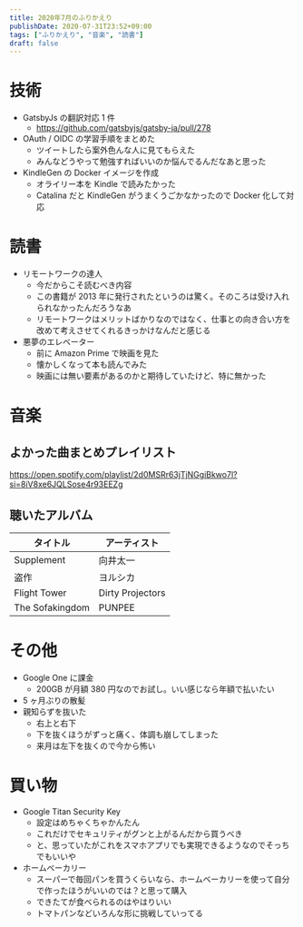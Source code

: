 ```yaml
---
title: 2020年7月のふりかえり
publishDate: 2020-07-31T23:52+09:00
tags: ["ふりかえり", "音楽", "読書"]
draft: false
---
```


# 技術

- GatsbyJs の翻訳対応 1 件
  - https://github.com/gatsbyjs/gatsby-ja/pull/278
- OAuth / OIDC の学習手順をまとめた
  - ツイートしたら案外色んな人に見てもらえた
  - みんなどうやって勉強すればいいのか悩んでるんだなあと思った
- KindleGen の Docker イメージを作成
  - オライリー本を Kindle で読みたかった
  - Catalina だと KindleGen がうまくうごかなかったので Docker 化して対応

# 読書

- リモートワークの達人
  - 今だからこそ読むべき内容
  - この書籍が 2013 年に発行されたというのは驚く。そのころは受け入れられなかったんだろうなあ
  - リモートワークはメリットばかりなのではなく、仕事との向き合い方を改めて考えさせてくれるきっかけなんだと感じる
- 悪夢のエレベーター
  - 前に Amazon Prime で映画を見た
  - 懐かしくなって本も読んでみた
  - 映画には無い要素があるのかと期待していたけど、特に無かった

# 音楽

## よかった曲まとめプレイリスト

https://open.spotify.com/playlist/2d0MSRr63jTjNGgiBkwo7l?si=8iV8xe6JQLSose4r93EEZg

## 聴いたアルバム

| タイトル        | アーティスト     |
| --------------- | ---------------- |
| Supplement      | 向井太一         |
| 盗作            | ヨルシカ         |
| Flight Tower    | Dirty Projectors |
| The Sofakingdom | PUNPEE           |

# その他

- Google One に課金
  - 200GB が月額 380 円なのでお試し。いい感じなら年額で払いたい
- 5 ヶ月ぶりの散髪
- 親知らずを抜いた
  - 右上と右下
  - 下を抜くほうがずっと痛く、体調も崩してしまった
  - 来月は左下を抜くので今から怖い

# 買い物

- Google Titan Security Key
  - 設定はめちゃくちゃかんたん
  - これだけでセキュリティがグンと上がるんだから買うべき
  - と、思っていたがこれをスマホアプリでも実現できるようなのでそっちでもいいや
- ホームベーカリー
  - スーパーで毎回パンを買うくらいなら、ホームベーカリーを使って自分で作ったほうがいいのでは？と思って購入
  - できたてが食べられるのはやはりいい
  - トマトパンなどいろんな形に挑戦していってる
